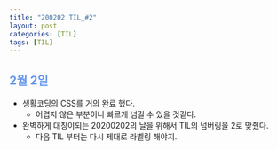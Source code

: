 ```yaml
---
title: "200202 TIL_#2"
layout: post
categories: [TIL]
tags: [TIL]
---
```


## <span style="color: cornflowerblue;"> 2월 2일 </span>

- 생활코딩의 CSS를 거의 완료 했다.
  - 어렵지 않은 부분이니 빠르게 넘길 수 있을 것같다.
- 완벽하게 대칭이되는 20200202의 날을 위해서 TIL의 넘버링을 2로 맞췄다.
  - 다음 TIL 부터는 다시 제대로 라벨링 해야지..
